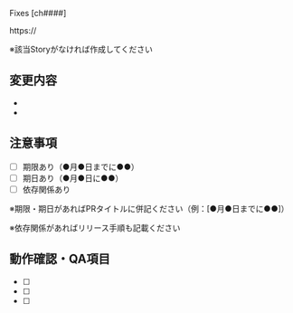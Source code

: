 Fixes [ch####]

https://

※該当Storyがなければ作成してください

## 変更内容

* 
* 

## 注意事項
* [ ] 期限あり（●月●日までに●●）
* [ ] 期日あり（●月●日に●●）
* [ ] 依存関係あり

※期限・期日があればPRタイトルに併記ください（例：[●月●日までに●●]）

※依存関係があればリリース手順も記載ください

## 動作確認・QA項目
* [ ] 
* [ ] 
* [ ] 
